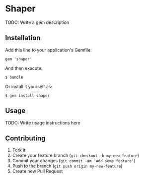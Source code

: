 # Shaper

TODO: Write a gem description

## Installation

Add this line to your application's Gemfile:

    gem 'shaper'

And then execute:

    $ bundle

Or install it yourself as:

    $ gem install shaper

## Usage

TODO: Write usage instructions here

## Contributing

1. Fork it
2. Create your feature branch (`git checkout -b my-new-feature`)
3. Commit your changes (`git commit -am 'Add some feature'`)
4. Push to the branch (`git push origin my-new-feature`)
5. Create new Pull Request
